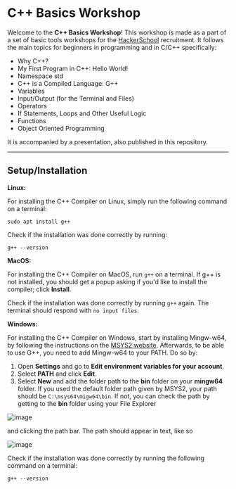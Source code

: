# C++ Basics Workshop

Welcome to the **C++ Basics Workshop**! This workshop is made as a part of a set of basic tools workshops for the [HackerSchool](http://hackerschool.tecnico.ulisboa.pt/) recruitment.
It follows the main topics for beginners in programming and in C/C++ specifically:

* Why C++?
* My First Program in C++: Hello World!
* Namespace std
* C++ is a Compiled Language: G++
* Variables
* Input/Output (for the Terminal and Files)
* Operators
* If Statements, Loops and Other Useful Logic
* Functions
* Object Oriented Programming

It is accompanied by a presentation, also published in this repository.

---

## Setup/Installation

**Linux:**

For installing the C++ Compiler on Linux, simply run the following command on a terminal:

```
sudo apt install g++
```

Check if the installation was done correctly by running:

```
g++ --version
```


**MacOS:**

For installing the C++ Compiler on MacOS, run `g++` on a terminal. If g++ is not installed, you should get a popup asking if you'd like to install the compiler; click **Install**.

Check if the installation was done correctly by running `g++` again. The terminal should respond with `no input files`.


**Windows:**

For installing the C++ Compiler on Windows, start by installing Mingw-w64, by following the instructions on the [MSYS2 website](https://www.msys2.org/). Afterwards, to be able to use G++, you need to add Mingw-w64 to your PATH. Do so by:

1. Open **Settings** and go to **Edit environment variables for your account**.
2. Select **PATH** and click **Edit**.
3. Select **New** and add the folder path to the **bin** folder on your **mingw64** folder. If you used the default folder path given by MSYS2, your path should be `C:\msys64\migw64\bin`. If not, you can check the path by getting to the **bin** folder using your File Explorer

![image](https://user-images.githubusercontent.com/80634052/159275214-1225c148-145c-430e-b073-e638af0128f7.png)

and clicking the path bar. The path should appear in text, like so

![image](https://user-images.githubusercontent.com/80634052/159275863-7f254f96-377f-4ff7-91dd-713031b24abd.png)


Check if the installation was done correctly by running the following command on a terminal:

```
g++ --version
```
